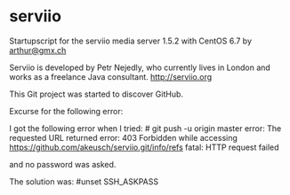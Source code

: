 # serviio
Startupscript for the serviio media server 1.5.2 with CentOS 6.7 by arthur@gmx.ch

Serviio is developed by Petr Nejedly, who currently lives in London and works as a freelance Java consultant.
http://serviio.org

This Git project was started to discover GitHub.

Excurse for the following error:

I got the following error when I tried: # git push -u origin master
error: The requested URL returned error: 403 Forbidden while accessing https://github.com/akeusch/serviio.git/info/refs
fatal: HTTP request failed

and no password was asked.

The solution was: #unset SSH_ASKPASS
